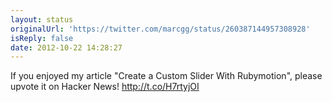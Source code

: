 ```yaml
---
layout: status
originalUrl: 'https://twitter.com/marcgg/status/260387144957308928'
isReply: false
date: 2012-10-22 14:28:27
---
```


If you enjoyed my article "Create a Custom Slider With Rubymotion", please upvote it on Hacker News! http://t.co/H7rtyjOI
